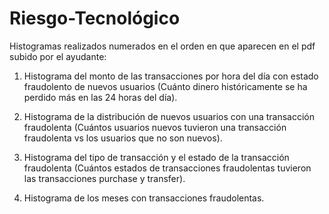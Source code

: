 # Riesgo-Tecnológico

Histogramas realizados numerados en el orden en que aparecen en el pdf subido por el ayudante:
 
 1. Histograma del monto de las transacciones por hora del día con estado fraudolento de nuevos usuarios (Cuánto dinero históricamente se ha perdido más en las 24 horas del día).

 2. Histograma de la distribución de nuevos usuarios con una transacción fraudolenta (Cuántos usuarios nuevos tuvieron una transacción fraudolenta vs los usuarios que no son nuevos).

 3. Histograma del tipo de transacción y el estado de la transacción fraudolenta (Cuántos estados de transacciones fraudolentas tuvieron las transacciones purchase y transfer).
 
 5. Histograma de los meses con transacciones fraudolentas.
